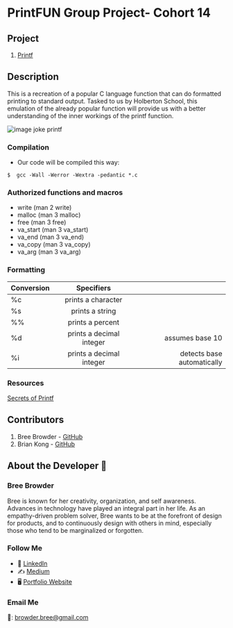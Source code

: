 # PrintFUN Group Project- Cohort 14

## Project

1. [Printf](https://intranet.hbtn.io/projects/228)

## Description

This is a recreation of a popular C language function that can do formatted printing to standard output. Tasked to us by Holberton School, this emulation of the already popular function will provide us with a better understanding of the inner workings of the printf function.

![image joke printf](https://user-images.githubusercontent.com/58611397/111072067-fc769700-84a6-11eb-93a2-42cb55eb731d.jpg)

### Compilation

* Our code will be compiled this way:
~~~~~~~~~~~~~~
$  gcc -Wall -Werror -Wextra -pedantic *.c
~~~~~~~~~~~~~~

### Authorized functions and macros

* write (man 2 write)
* malloc (man 3 malloc)
* free (man 3 free)
* va_start (man 3 va_start)
* va_end (man 3 va_end)
* va_copy (man 3 va_copy)
* va_arg (man 3 va_arg)

### Formatting

| Conversion    | Specifiers    |                            |
| ------------- |:-------------:| ---------------:           |
| %c | prints a character                                    |
| %s | prints a string          |                            |
| %% | prints a percent         |                            |
| %d | prints a decimal integer | assumes base 10            |
| %i | prints a decimal integer | detects base automatically |

### Resources
[Secrets of Printf](https://www.cypress.com/file/54761/download)

## Contributors
1. Bree Browder - [GitHub](https://github.com/breebrowder)
2. Brian Kong - [GitHub](https://github.com/rkbrian)


## About the Developer  💬

### Bree Browder

Bree is known for her creativity, organization, and self awareness. Advances in technology have played an integral part in her life. As an empathy-driven problem solver, Bree wants to be at the forefront of design for products, and to continuously design with others in mind, especially those who tend to be marginalized or forgotten.

### Follow Me

- 📁 [LinkedIn](https://www.linkedin.com/in/breebrowder/)
- ✍️ [Medium](https://medium.com/@breebrowder)
- 🖥️ [Portfolio Website](https://breebrowder.github.io)

### Email Me
📩: browder.bree@gmail.com



